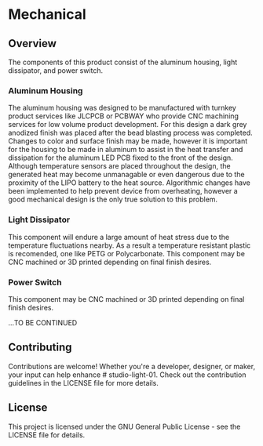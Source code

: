 # Mechanical

## Overview
The components of this product consist of the aluminum housing, light dissipator, and power switch.

### Aluminum Housing
The aluminum housing was designed to be manufactured with turnkey product services like JLCPCB or PCBWAY who provide CNC machining services for low volume product development. For this design a dark grey anodized finish was placed after the bead blasting process was completed. Changes to color and surface finish may be made, however it is important for the housing to be made in aluminum to assist in the heat transfer and dissipation for the aluminum LED PCB fixed to the front of the design. Although temperature sensors are placed throughout the design, the generated heat may become unmanagable or even dangerous due to the proximity of the LIPO battery to the heat source. Algorithmic changes have been implemented to help prevent device from overheating, however a good mechanical design is the only true solution to this problem.

### Light Dissipator
This component will endure a large amount of heat stress due to the temperature fluctuations nearby. As a result a temperature resistant plastic is recomended, one like PETG or Polycarbonate. This component may be CNC machined or 3D printed depending on final finish desires.

### Power Switch
This component may be CNC machined or 3D printed depending on final finish desires.

...TO BE CONTINUED


## Contributing
Contributions are welcome! Whether you're a developer, designer, or maker, your input can help enhance # studio-light-01. Check out the contribution guidelines in the LICENSE file for more details.

## License
This project is licensed under the GNU General Public License - see the LICENSE file for details.

